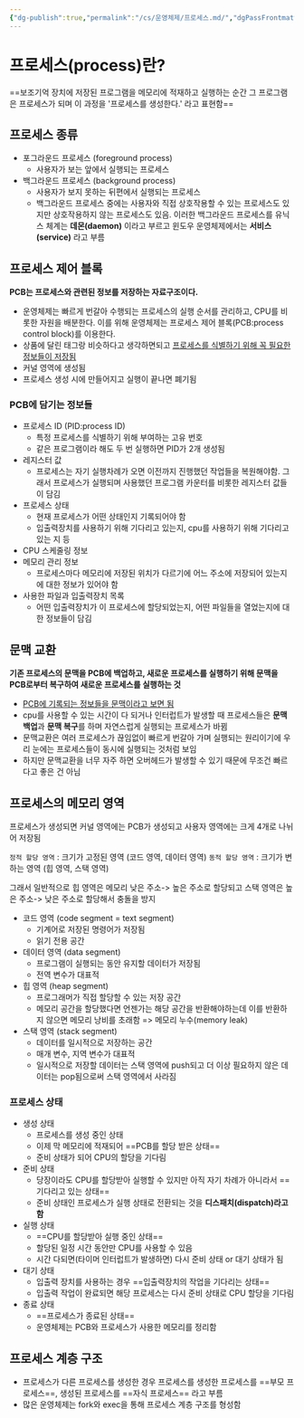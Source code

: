 ```yaml
---
{"dg-publish":true,"permalink":"/cs/운영체제/프로세스.md/","dgPassFrontmatter":true,"noteIcon":"","created":"2024-11-02T20:14:12.786+09:00","updated":"2024-11-05T04:52:07.800+09:00"}
---
```



# 프로세스(process)란?

==보조기억 장치에 저장된 프로그램을 메모리에 적재하고 실행하는 순간 그 프로그램은 프로세스가 되며 이 과정을 '프로세스를 생성한다.' 라고 표현함==

## 프로세스 종류

- 포그라운드 프로세스 (foreground process)
	- 사용자가 보는 앞에서 실행되는 프로세스
- 백그라운드 프로세스 (background process)
	- 사용자가 보지 못하는 뒤편에서 실행되는 프로세스
	- 백그라운드 프로세스 중에는 사용자와 직접 상호작용할 수 있는 프로세스도 있지만 상호작용하지 않는 프로세스도 있음. 이러한 백그라운드 프로세스를 유닉스 체계는 **데몬(daemon)** 이라고 부르고 윈도우 운영체제에서는 **서비스(service)** 라고 부름

## 프로세스 제어 블록

**PCB는 프로세스와 관련된 정보를 저장하는 자료구조이다.**

- 운영체제는 빠르게 번갈아 수행되는 프로세스의 실행 순서를 관리하고, CPU를 비롯한 자원을 배분한다. 이를 위해 운영체제는 프로세스 제어 블록(PCB:process control block)를 이용한다.
- 상품에 달린 태그랑 비슷하다고 생각하면되고 <u>프로세스를 식별하기 위해 꼭 필요한 정보들이 저장됨</u>
- 커널 영역에 생성됨
- 프로세스 생성 시에 만들어지고 실행이 끝나면 폐기됨

### PCB에 담기는 정보들
- 프로세스 ID (PID:process ID)
	- 특정 프로세스를 식별하기 위해 부여하는 고유 번호
	- 같은 프로그램이라 해도 두 번 실행하면 PID가 2개 생성됨
- 레지스터 값
	- 프로세스는 자기 실행차례가 오면 이전까지 진행했던 작업들을 복원해야함. 그래서 프로세스가 실행되며 사용했던 프로그램 카운터를 비롯한 레지스터 값들이 담김
- 프로세스 상태
	- 현재 프로세스가 어떤 상태인지 기록되어야 함
	- 입출력장치를 사용하기 위해 기다리고 있는지, cpu를 사용하기 위해 기다리고 있는 지 등
- CPU 스케줄링 정보
- 메모리 관리 정보
	- 프로세스마다 메모리에 저장된 위치가 다르기에 어느 주소에 저장되어 있는지에 대한 정보가 있어야 함
- 사용한 파일과 입출력장치 목록
	- 어떤 입출력장치가 이 프로세스에 할당되었는지, 어떤 파일들을 열었는지에 대한 정보들이 담김

## 문맥 교환

**기존 프로세스의 문맥을 PCB에 백업하고, 새로운 프로세스를 실행하기 위해 문맥을 PCB로부터 복구하여 새로운 프로세스를 실행하는 것**

- <u>PCB에 기록되는 정보들을 문맥이라고 보면 됨 </u>
- cpu를 사용할 수 있는 시간이 다 되거나 인터럽트가 발생할 때 프로세스들은 **문맥 백업**과 **문맥 복구**를 하며 자연스럽게 실행되는 프로세스가 바뀜
- 문맥교환은 여러 프로세스가 끊임없이 빠르게 번갈아 가며 실행되는 원리이기에 우리 눈에는 프로세스들이 동시에 실행되는 것처럼 보임
- 하지만 문맥교환을 너무 자주 하면 오버헤드가 발생할 수 있기 때문에 무조건 빠르다고 좋은 건 아님

## 프로세스의 메모리 영역

프로세스가 생성되면 커널 영역에는 PCB가 생성되고 사용자 영역에는 크게 4개로 나뉘어 저장됨

`정적 할당 영역` : 크기가 고정된 영역 (코드 영역, 데이터 영역)
`동적 할당 영역` : 크기가 변하는 영역 (힙 영역, 스택 영역) 

그래서 일반적으로 힙 영역은 메모리 낮은 주소-> 높은 주소로 할당되고 스택 영역은 높은 주소-> 낮은 주소로 할당해서 충돌을 방지


- 코드 영역 (code segment = text segment)
	- 기계어로 저장된 명령어가 저장됨
	- 읽기 전용 공간
- 데이터 영역 (data segment)
	- 프로그램이 실행되는 동안 유지할 데이터가 저장됨
	- 전역 변수가 대표적
- 힙 영역 (heap segment)
	- 프로그래머가 직접 할당할 수 있는 저장 공간
	- 메모리 공간을 할당했다면 언젠가는 해당 공간을 반환해야하는데 이를 반환하지 않으면 메모리 낭비를 초래함 => 메모리 누수(memory leak)
- 스택 영역 (stack segment)
	- 데이터를 일시적으로 저장하는 공간
	- 매개 변수, 지역 변수가 대표적
	- 일시적으로 저장할 데이터는 스택 영역에 push되고 더 이상 필요하지 않은 데이터는 pop됨으로써 스택 영역에서 사라짐

### 프로세스 상태

- 생성 상태
	- 프로세스를 생성 중인 상태
	- 이제 막 메모리에 적재되어 ==PCB를 할당 받은 상태==
	- 준비 상태가 되어 CPU의 할당을 기다림
- 준비 상태
	- 당장이라도 CPU를 할당받아 실행할 수 있지만 아직 자기 차례가 아니라서 ==기다리고 있는 상태==
	- 준비 상태인 프로세스가 실행 상태로 전환되는 것을 **디스패치(dispatch)라고 함**
- 실행 상태
	- ==CPU를 할당받아 실행 중인 상태==
	- 할당된 일정 시간 동안만 CPU를 사용할 수 있음 
	- 시간 다되면(타이머 인터럽트가 발생하면) 다시 준비 상태 or 대기 상태가 됨
- 대기 상태
	- 입출력 장치를 사용하는 경우 ==입출력장치의 작업을 기다리는 상태==
	- 입출력 작업이 완료되면 해당 프로세스는 다시 준비 상태로 CPU 할당을 기다림
- 종료 상태
	- ==프로세스가 종료된 상태==
	- 운영체제는 PCB와 프로세스가 사용한 메모리를 정리함

## 프로세스 계층 구조

- 프로세스가 다른 프로세스를 생성한 경우 프로세스를 생성한 프로세스를 ==부모 프로세스==, 생성된 프로세스를 ==자식 프로세스== 라고 부름
- 많은 운영체제는 fork와 exec을 통해 프로세스 계층 구조를 형성함
